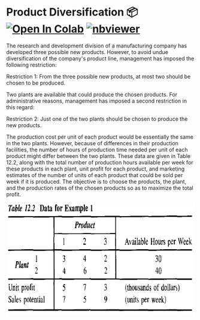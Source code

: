 # Product Diversification 📦 <a href="https://colab.research.google.com/github/Pegah-Ardehkhani/Optimization-Problems-and-Solutions/blob/main/12.%20Product%20Diversification/Product%20Diversification.ipynb" target="_parent\"><img src="https://colab.research.google.com/assets/colab-badge.svg" alt="Open In Colab"/></a> [![nbviewer](https://img.shields.io/badge/render-nbviewer-orange.svg)](https://nbviewer.org/github/Pegah-Ardehkhani/Optimization-Problems-and-Solutions/blob/main/12.%20Product%20Diversification/Product%20Diversification.ipynb)

The research and development division of a manufacturing company has developed
three possible new products. However, to avoid undue diversification of the company's product line, management has imposed the following restriction:

Restriction 1: From the three possible new products, at most two should be
chosen to be produced.

Two plants are available that could produce the chosen products. For administrative reasons, management has imposed a second restriction in this regard:

Restriction 2: Just one of the two plants should be chosen to produce the new
products.

The production cost per unit of each product would be essentially the same in the two plants. However, because of differences in their production facilities, the number of hours of production time needed per unit of each product might differ between the two plants. These data are given in Table 12.2, along with the total number of production hours available per week for these products in each plant, unit profit for each product, and marketing estimates of the number of units of each product that could be sold per week if it is produced. The objective is to choose the products, the plant, and the production rates of the chosen products so as to maximize the total profit.

<p align="center">
  <img width="700" height="300" src="https://github.com/Pegah-Ardehkhani/Optimization-Problems-and-Solutions/blob/main/12.%20Product%20Diversification/Table%2012.2.PNG">
</p>
